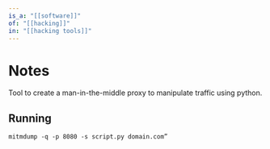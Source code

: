 ```yaml
---
is_a: "[[software]]"
of: "[[hacking]]"
in: "[[hacking tools]]"
---
```

# Notes
Tool to create a man-in-the-middle proxy to manipulate traffic using python.

## Running
```
mitmdump -q -p 8080 -s script.py domain.com”
```
